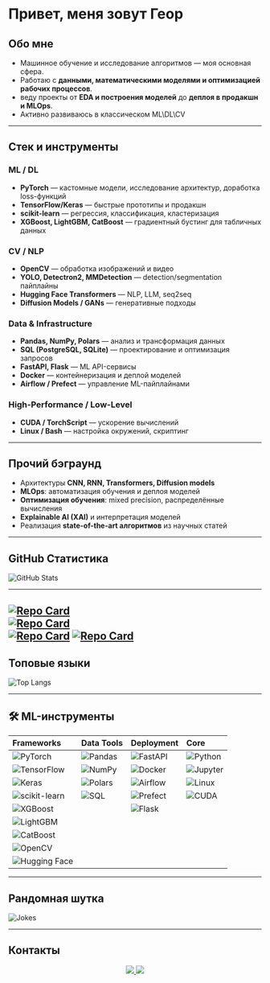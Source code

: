  #  Привет, меня зовут Геор

##  Обо мне
- Машинное обучение и исследование алгоритмов — моя основная сфера.  
- Работаю с **данными, математическими моделями и оптимизацией рабочих процессов**.  
- веду проекты от **EDA и построения моделей** до **деплоя в продакшн и MLOps**.  
- Активно развиваюсь в классическом ML\DL\CV  

---

##  Стек и инструменты

### ML / DL
- **PyTorch** — кастомные модели, исследование архитектур, доработка loss-функций  
- **TensorFlow/Keras** — быстрые прототипы и продакшн  
- **scikit-learn** — регрессия, классификация, кластеризация  
- **XGBoost, LightGBM, CatBoost** — градиентный бустинг для табличных данных  

### CV / NLP
- **OpenCV** — обработка изображений и видео  
- **YOLO, Detectron2, MMDetection** — detection/segmentation пайплайны  
- **Hugging Face Transformers** — NLP, LLM, seq2seq  
- **Diffusion Models / GANs** — генеративные подходы  

### Data & Infrastructure
- **Pandas, NumPy, Polars** — анализ и трансформация данных  
- **SQL (PostgreSQL, SQLite)** — проектирование и оптимизация запросов  
- **FastAPI, Flask** — ML API-сервисы  
- **Docker** — контейнеризация и деплой моделей  
- **Airflow / Prefect** — управление ML-пайплайнами  

### High-Performance / Low-Level
- **CUDA / TorchScript** — ускорение вычислений  
- **Linux / Bash** — настройка окружений, скриптинг  

---

## Прочий бэграунд
- Архитектуры **CNN, RNN, Transformers, Diffusion models**  
- **MLOps**: автоматизация обучения и деплоя моделей  
- **Оптимизация обучения**: mixed precision, распределённые вычисления  
- **Explainable AI (XAI)** и интерпретация моделей  
- Реализация **state-of-the-art алгоритмов** из научных статей  

---

## GitHub Статистика
![GitHub Stats](https://github-readme-stats.vercel.app/api?username=MrPukhaevGeor&show_icons=true&theme=tokyonight)  

---

[![Repo Card](https://github-readme-stats.vercel.app/api/pin/?username=MrPukhaevGeor&repo=Drone-monitoring-system&theme=tokyonight&description=1)](https://github.com/MrPukhaevGeor/Drone-monitoring-system)  
[![Repo Card](https://github-readme-stats.vercel.app/api/pin/?username=MrPukhaevGeor&repo=Energy-Balance-Forecasting-and-Planning-App&theme=tokyonight&description=1)](https://github.com/MrPukhaevGeor/Energy-Balance-Forecasting-and-Planning-App)  
[![Repo Card](https://github-readme-stats.vercel.app/api/pin/?username=MrPukhaevGeor&repo=Social-Media-Data-EDA&theme=tokyonight&description=1)](https://github.com/MrPukhaevGeor/Social-Media-Data-EDA)
[![Repo Card](https://github-readme-stats.vercel.app/api/pin/?username=MrPukhaevGeor&repo=Central-Asia-Data-Analysis&theme=tokyonight&description=1)](https://github.com/MrPukhaevGeor/Central-Asia-Data-Analysis)
---

## Топовые языки
![Top Langs](https://github-readme-stats.vercel.app/api/top-langs/?username=MrPukhaevGeor&layout=compact&theme=radical)  

---

## 🛠️ ML-инструменты

| **Frameworks** | **Data Tools** | **Deployment** | **Core** |
|:---------------|:---------------|:---------------|:---------|
| ![PyTorch](https://img.shields.io/badge/PyTorch-EE4C2C?logo=pytorch&logoColor=white) | ![Pandas](https://img.shields.io/badge/Pandas-150458?logo=pandas&logoColor=white) | ![FastAPI](https://img.shields.io/badge/FastAPI-009688?logo=fastapi&logoColor=white) | ![Python](https://img.shields.io/badge/Python-3776AB?logo=python&logoColor=white) |
| ![TensorFlow](https://img.shields.io/badge/TensorFlow-FF6F00?logo=tensorflow&logoColor=white) | ![NumPy](https://img.shields.io/badge/NumPy-013243?logo=numpy&logoColor=white) | ![Docker](https://img.shields.io/badge/Docker-2496ED?logo=docker&logoColor=white) | ![Jupyter](https://img.shields.io/badge/Jupyter-F37626?logo=jupyter&logoColor=white) |
| ![Keras](https://img.shields.io/badge/Keras-D00000?logo=keras&logoColor=white) | ![Polars](https://img.shields.io/badge/Polars-0099CC?logo=polars&logoColor=white) | ![Airflow](https://img.shields.io/badge/Airflow-017CEE?logo=apacheairflow&logoColor=white) | ![Linux](https://img.shields.io/badge/Linux-FCC624?logo=linux&logoColor=black) |
| ![scikit-learn](https://img.shields.io/badge/scikit--learn-F7931E?logo=scikit-learn&logoColor=white) | ![SQL](https://img.shields.io/badge/SQL-336791?logo=postgresql&logoColor=white) | ![Prefect](https://img.shields.io/badge/Prefect-212121?logo=prefect&logoColor=white) | ![CUDA](https://img.shields.io/badge/CUDA-76B900?logo=nvidia&logoColor=white) |
| ![XGBoost](https://img.shields.io/badge/XGBoost-FF6600?logo=xgboost&logoColor=white) |  | ![Flask](https://img.shields.io/badge/Flask-000000?logo=flask&logoColor=white) |  |
| ![LightGBM](https://img.shields.io/badge/LightGBM-0B9E48?logo=lightgbm&logoColor=white) |  |  |  |
| ![CatBoost](https://img.shields.io/badge/CatBoost-FFCC00?logo=catboost&logoColor=black) |  |  |  |
| ![OpenCV](https://img.shields.io/badge/OpenCV-27338e?logo=opencv&logoColor=white) |  |  |  |
| ![Hugging Face](https://img.shields.io/badge/HuggingFace-FFD21E?logo=huggingface&logoColor=black) |  |  |  |
---

## Рандомная шутка
![Jokes](https://readme-jokes.vercel.app/api?theme=tokyonight)  

---

## Контакты
<p align="center">
  <a href="https://t.me/@Geor_Pukh">
    <img src="https://img.shields.io/badge/Telegram-2CA5E0?style=for-the-badge&logo=telegram&logoColor=white"/>
  </a>
  <a href="https://vk.com/id781140391">
    <img src="https://img.shields.io/badge/VK-0077FF?style=for-the-badge&logo=vk&logoColor=white"/>
  </a>
</p>
